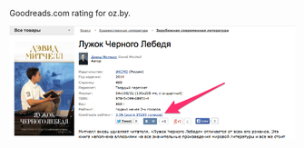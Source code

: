Goodreads.com rating for oz.by.

![](https://raw.githubusercontent.com/nashby/goodoz/master/screen.png)
